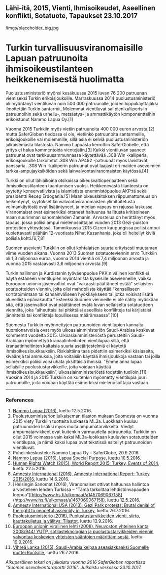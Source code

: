 Lähi-itä, 2015, Vienti, Ihmisoikeudet, Aseellinen konflikti, Sotatuote, Tapaukset
23.10.2017
-
/imgs/placeholder_big.jpg


# Turkin turvallisuusviranomaisille Lapuan patruunoita ihmisoikeustilanteen heikkenemisestä huolimatta

Puolustusministeriö myönsi kesäkuussa 2015 luvan 76 200 patruunan viemiseksi Turkin erikoisjoukoille. Marraskuussa 2014 puolustusministeriö oli myöntänyt vientiluvan noin 500 000 patruunalle, joiden loppukäyttäjäksi ilmoitettiin Turkin santarmit. Molemmat vientiluvat sai pienikaliiperisiin patruunoihin sekä urheilu-, metsästys- ja ammattikäytön komponentteihin erikoistunut Nammo Lapua Oy.[1]

Vuonna 2015 Turkkiin myös vietiin patruunoita 400 000 euron arvosta,[2] mutta SaferGloben tiedossa ei ole, vietiinkö patruunoita santarmeille, erikoisjoukoille vai molemmille, sillä asia ei selviä puolustusministeriön julkaisemasta tilastosta. Nammo Lapuasta kerrottiin SaferGlobelle, että yritys ei halua kommentoida vientejään.[3] Kaikki vientiluvan saaneet patruunat ovat tarkkuusammunnassa käytettävää .308 Win -kaliiperia, erikoisjoukoille tarkoitetut .308 Win AP492 -patruunat myös lävistävät panssaria. .308 Win -kaliiperin patruunat ovat laajasti eri maiden asevoimien tarkka-ampujayksiköiden sekä lainvalvontaviranomaisten käytössä.[4]

Turkki on ollut lähiaikoina otsikoissa oikeusvaltioperiaatteen sekä ihmisoikeustilanteen taantumisen vuoksi. Heikkenevästä tilanteesta on syytetty konservatiivista ja islamistista enemmistöpuolue AKP:tä sekä presidentti Recep Erdogania.[5] Maan oikeuslaitoksen riippumattomuus on heikentynyt, syytökset lainvalvontaviranomaisten ylimitoitetusta voimankäytöstä ovat lisääntyneet, ja median vapaus on rajussa laskussa. Viranomaiset ovat esimerkiksi ottaneet haltuunsa hallitusta kritisoineen maan suurimman sanomalehden Zamanin. Arvostelua on herättänyt myös tapaus, jossa poliisi ampui mielenosoittajan vuoden 2013 Gezi-puiston protestien yhteydessä. Tammikuussa 2015 Cizren kaupungissa poliisi ampui kuolettavasti päähän 12-vuotiasta Nihat Kazanhania, joka oli heitellyt kiviä poliisia kohti.[6,7,8]

Suomen asevienti Turkkiin on ollut kohtalaisen suurta erityisesti muutaman viime vuoden aikana. Vuonna 2013 Suomen sotatuoteviennin arvo Turkkiin oli 1,3 miljoonaa euroa, vuonna 2014 vientiä oli 7,4 miljoonan arvosta ja vuonna 2015 vastaavasti 3,6 miljoonan arvosta.[9]

Turkin hallinnon ja Kurdistanin työväenpuolue PKK:n välinen konflikti ei näytä estäneen vientilupien myöntämistä kyseisille asevienneille, vaikka Euroopan unionin jäsenvaltiot ovat ”vakaasti päättäneet estää” sellaisten sotatuotteiden viennin, joita olisi mahdollista käyttää “kansalliseen sortotoimintaan tai kansainväliseen hyökkäykseen tai jotka voisivat lisätä alueellista epävakautta.” Esteeksi Suomen vienneille ei ole nähty myöskään sitä, että jäsenvaltiot ovat päättäneet evätä luvan sellaiselta sotatuotteen vienniltä, joka “aiheuttaisi tai pitkittäisi aseellisia konflikteja tai kärjistäisi jännitteitä tai konflikteja lopullisessa määrämaassa”.[10]

Suomesta Turkkiin myönnettyjen patruunoiden vientilupien kannalta huomionarvoisia ovat myös ulkoasiainministeriön Saudi-Arabiaa koskevat kommentit vuodelta 2015. Ulkoasiainministeriöstä perusteltiin Saudi-Arabiaan myönnettyä kranaatinheitinten vientilupaa sillä, että kranaatinheitinten kaltaisia suuria asejärjestelmiä ei käytetä ihmisoikeusloukkauksiin. Riskialttiina taas pidettiin esimerkiksi käsiaseita, kiväärejä tai ammuksia, joita voitaisiin käyttää ihmisjoukkoja vastaan tai joilla esimerkiksi poliisi voisi uhata yksittäisiä ihmisiä. ”Emme anna lupaa sellaisille puolustustarvikkeille, joita voidaan käyttää ihmisoikeusloukkauksiin”, ulkoasiainministeriöstä todettiin tuolloin.[11] Vuosina 2014 ja 2015 Turkkiin on kuitenkin myönnetty vientilupia juuri patruunoille, joita voidaan käyttää esimerkiksi mielenosoittajia vastaan.

***

### References

1. [Nammo Lapua (2016)](http://www.lapua.com/fi/etusivu.html), luettu 12.5.2016.
2. Puolustusministeriön julkaiseman tilaston mukaan Suomesta on vuonna 2015 viety Turkkiin tuotteita luokassa ML3a. Luokkaan kuuluu patruunoiden lisäksi myös muita ampumatarvikkeita. Viedyt ampumatarvikkeet ovat kuitenkin varmuudella patruunoita. Turkkiin on ollut 2015 voimassa vain kaksi ML3a-luokkaan kuuluvien sotatuotteiden vientilupaa, ja nämä kaksi lupaa ovat tekstissä esitellyt patruunoiden vientiluvat.
3. Puhelinkeskustelu: Nammo Lapua Oy – SaferGlobe, 20.9.2016.
4. [Nammo Lapua (2016), Lapua Special Purpose](http://www.lapua.com/upload/tuotteet/specialpurpose/lapuaspecialpurpose2011eng.pdf), luettu 10.5.2016.
5. [Human Rights Watch (2015), World Report 2015: Turkey, Events of 2014](https://www.hrw.org/world-report/2015/country-chapters/turkey), luettu 22.5.2016.
6. [Amnesty International (2016), Amnesty International Report: Turkey 2015/2016](https://www.amnesty.org/en/countries/europe-and-central-asia/turkey/report-turkey/), luettu 14.6.2016.
7. [Helsingin Sanomat (2016), Viranomaiset ottivat haltuunsa hallintoa arvostelleen lehden Turkissa – ”Tämä tarkoittaa lehdistönvapauden loppua”][http://www.hs.fi/ulkomaat/a1457069067158](http://www.hs.fi/ulkomaat/a1457069067158), luettu 12.5.2016.
8. [Amnesty International USA (2013), Gezi Park protests: Brutal denial of the right to peaceful assembly in Turkey](https://www.amnestyusa.org/sites/default/files/eur440222013en.pdf), luettu 26.7.2016.
9. [Puolustusministeriö (2016), Puolustustarvikkeiden vienti, siirto, kauttakuljetus ja välitys: Tilastot](http://www.defmin.fi/index.phtml?s=148), luettu 13.9.2016.
10. [Euroopan unionin virallinen lehti (2008), Neuvoston yhteinen kanta 2008/944/ YUTP, sotilasteknologian ja puolustustarvikkeiden viennin valvontaa koskevien yhteisten sääntöjen määrittämisestä](http://eur-lex.europa.eu/legal-content/FI/TXT/PDF/?uri=CELEX:32008E0944&from=FI), luettu 19.9.2016.
11. [Vihreä Lanka (2015), Saudi-Arabia kelpaa aseasiakkaaksi Suomelle muttei Ruotsille](http://www.vihrealanka.fi/node/14807/), luettu 26.7.2016.

*Alkuperäinen teksti on julkaistu vuonna 2016 SaferGloben raportissa "Suomen asevalvontaraportti 2016".
Julkaistu verkossa 23.10.2017.*